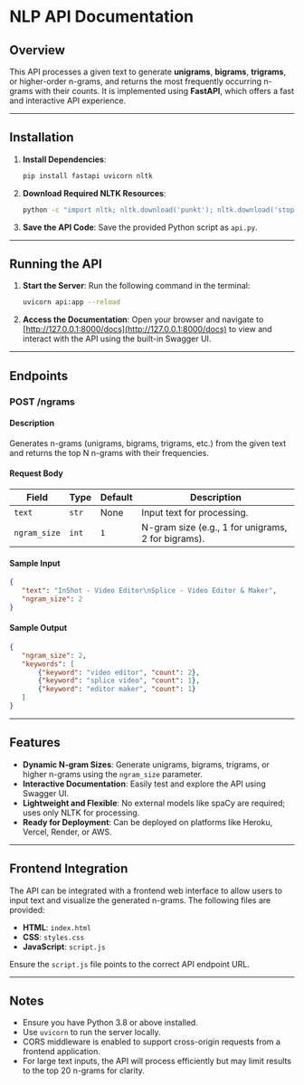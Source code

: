 # **NLP API Documentation**

## **Overview**

This API processes a given text to generate **unigrams**, **bigrams**, **trigrams**, or higher-order n-grams, and returns the most frequently occurring n-grams with their counts. It is implemented using **FastAPI**, which offers a fast and interactive API experience.

---

## **Installation**

1. **Install Dependencies**:
   ```bash
   pip install fastapi uvicorn nltk
   ```

2. **Download Required NLTK Resources**:
   ```bash
   python -c "import nltk; nltk.download('punkt'); nltk.download('stopwords')"
   ```

3. **Save the API Code**:
   Save the provided Python script as `api.py`.

---

## **Running the API**

1. **Start the Server**:
   Run the following command in the terminal:
   ```bash
   uvicorn api:app --reload
   ```

2. **Access the Documentation**:
   Open your browser and navigate to [http://127.0.0.1:8000/docs](http://127.0.0.1:8000/docs) to view and interact with the API using the built-in Swagger UI.

---

## **Endpoints**

### **POST /ngrams**

#### **Description**
Generates n-grams (unigrams, bigrams, trigrams, etc.) from the given text and returns the top N n-grams with their frequencies.

#### **Request Body**
| Field        | Type    | Default | Description                                    |
|--------------|---------|---------|------------------------------------------------|
| `text`       | `str`   | None    | Input text for processing.                     |
| `ngram_size` | `int`   | `1`     | N-gram size (e.g., 1 for unigrams, 2 for bigrams). |

#### **Sample Input**
```json
{
   "text": "InShot - Video Editor\nSplice - Video Editor & Maker",
   "ngram_size": 2
}
```

#### **Sample Output**
```json
{
   "ngram_size": 2,
   "keywords": [
       {"keyword": "video editor", "count": 2},
       {"keyword": "splice video", "count": 1},
       {"keyword": "editor maker", "count": 1}
   ]
}
```

---

## **Features**

- **Dynamic N-gram Sizes**: Generate unigrams, bigrams, trigrams, or higher n-grams using the `ngram_size` parameter.
- **Interactive Documentation**: Easily test and explore the API using Swagger UI.
- **Lightweight and Flexible**: No external models like spaCy are required; uses only NLTK for processing.
- **Ready for Deployment**: Can be deployed on platforms like Heroku, Vercel, Render, or AWS.

---

## **Frontend Integration**

The API can be integrated with a frontend web interface to allow users to input text and visualize the generated n-grams. The following files are provided:

- **HTML**: `index.html`
- **CSS**: `styles.css`
- **JavaScript**: `script.js`

Ensure the `script.js` file points to the correct API endpoint URL.

---

## **Notes**

- Ensure you have Python 3.8 or above installed.
- Use `uvicorn` to run the server locally.
- CORS middleware is enabled to support cross-origin requests from a frontend application.
- For large text inputs, the API will process efficiently but may limit results to the top 20 n-grams for clarity.
